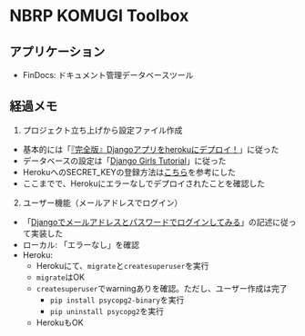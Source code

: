 # NBRP KOMUGI Toolbox

## アプリケーション
- FinDocs: ドキュメント管理データベースツール


## 経過メモ
1. プロジェクト立ち上げから設定ファイル作成
  - 基本的には「[『完全版』Djangoアプリをherokuにデプロイ！](http://digital-tree.xyz/blogs/1169)」に従った
  - データベースの設定は「[Django Girls Tutorial](https://tutorial-extensions.djangogirls.org/ja/heroku/)」に従った
  - HerokuへのSECRET_KEYの登録方法は[こちら](https://medium.com/@kjmczk/heroku-deploy-django-d2eab0a5e0ce)を参考にした
  - ここまでで、Herokuにエラーなしでデプロイされたことを確認した
2. ユーザー機能（メールアドレスでログイン）
  - 「[Djangoでメールアドレスとパスワードでログインしてみる](https://qiita.com/cortyuming/items/2167a29a90c94bb4b1bb)」の記述に従って実装した
  - ローカル: 「エラーなし」を確認
  - Heroku:
    - Herokuにて、`migrate`と`createsuperuser`を実行
    - `migrate`はOK
    - `createsuperuser`でwarningありを確認。ただし、ユーザー作成は完了
      - `pip install psycopg2-binary`を実行
      - `pip uninstall psycopg2`を実行
    - HerokuもOK
